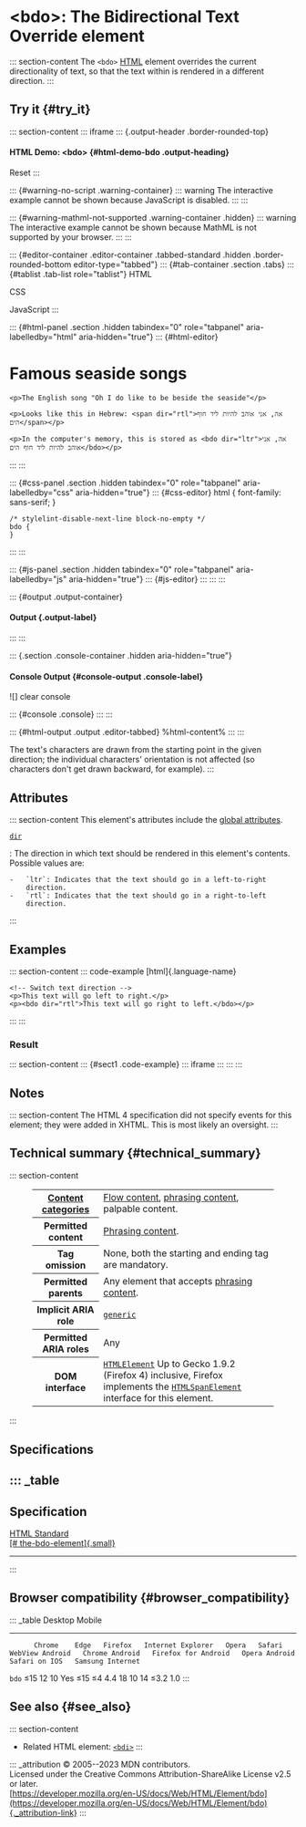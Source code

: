 

# \<bdo\>: The Bidirectional Text Override element



::: section-content
The `<bdo>` [HTML](../index) element overrides the current
directionality of text, so that the text within is rendered in a
different direction.
:::

## Try it {#try_it}

::: section-content
::: iframe
::: {.output-header .border-rounded-top}
#### HTML Demo: \<bdo\> {#html-demo-bdo .output-heading}

Reset
:::

::: {#warning-no-script .warning-container}
::: warning
The interactive example cannot be shown because JavaScript is disabled.
:::
:::

::: {#warning-mathml-not-supported .warning-container .hidden}
::: warning
The interactive example cannot be shown because MathML is not supported
by your browser.
:::
:::

::: {#editor-container .editor-container .tabbed-standard .hidden .border-rounded-bottom editor-type="tabbed"}
::: {#tab-container .section .tabs}
::: {#tablist .tab-list role="tablist"}
HTML

CSS

JavaScript
:::

::: {#html-panel .section .hidden tabindex="0" role="tabpanel" aria-labelledby="html" aria-hidden="true"}
::: {#html-editor}
    <h1>Famous seaside songs</h1>

    <p>The English song "Oh I do like to be beside the seaside"</p>

    <p>Looks like this in Hebrew: <span dir="rtl">אה, אני אוהב להיות ליד חוף הים</span></p>

    <p>In the computer's memory, this is stored as <bdo dir="ltr">אה, אני אוהב להיות ליד חוף הים</bdo></p>
:::
:::

::: {#css-panel .section .hidden tabindex="0" role="tabpanel" aria-labelledby="css" aria-hidden="true"}
::: {#css-editor}
    html {
      font-family: sans-serif;
    }

    /* stylelint-disable-next-line block-no-empty */
    bdo {
    }
:::
:::

::: {#js-panel .section .hidden tabindex="0" role="tabpanel" aria-labelledby="js" aria-hidden="true"}
::: {#js-editor}
:::
:::
:::

::: {#output .output-container}
#### Output {.output-label}
:::
:::

::: {.section .console-container .hidden aria-hidden="true"}
#### Console Output {#console-output .console-label}

![]
clear console

::: {#console .console}
:::
:::

::: {#html-output .output .editor-tabbed}
%html-content%
:::
:::

The text\'s characters are drawn from the starting point in the given
direction; the individual characters\' orientation is not affected (so
characters don\'t get drawn backward, for example).
:::

## Attributes

::: section-content
This element\'s attributes include the [global
attributes](../global_attributes).

[`dir`](#dir)

:   The direction in which text should be rendered in this element\'s
    contents. Possible values are:

    -   `ltr`: Indicates that the text should go in a left-to-right
        direction.
    -   `rtl`: Indicates that the text should go in a right-to-left
        direction.
:::

## Examples

::: section-content
::: code-example
[html]{.language-name}

``` {signature="/xnQBySIM2BD2Bf8PT7qkSAe5IWRqso8mDJ6Hir/kgk=" data-language="html"}
<!-- Switch text direction -->
<p>This text will go left to right.</p>
<p><bdo dir="rtl">This text will go right to left.</bdo></p>
```
:::
:::

### Result

::: section-content
::: {#sect1 .code-example}
::: iframe
:::
:::
:::

## Notes

::: section-content
The HTML 4 specification did not specify events for this element; they
were added in XHTML. This is most likely an oversight.
:::

## Technical summary {#technical_summary}

::: section-content
<figure class="table-container">
<div class="_table">
<table class="properties">
<tbody>
<tr class="odd">
<th scope="row"><a href="../content_categories">Content
categories</a></th>
<td><a href="../content_categories#flow_content">Flow content</a>, <a
href="../content_categories#phrasing_content">phrasing content</a>,
palpable content.</td>
</tr>
<tr class="even">
<th scope="row">Permitted content</th>
<td><a href="../content_categories#phrasing_content">Phrasing
content</a>.</td>
</tr>
<tr class="odd">
<th scope="row">Tag omission</th>
<td>None, both the starting and ending tag are mandatory.</td>
</tr>
<tr class="even">
<th scope="row">Permitted parents</th>
<td>Any element that accepts <a
href="../content_categories#phrasing_content">phrasing content</a>.</td>
</tr>
<tr class="odd">
<th scope="row">Implicit ARIA role</th>
<td><a
href="https://developer.mozilla.org/en-US/docs/Web/Accessibility/ARIA/Roles/generic_role"><code>generic</code></a></td>
</tr>
<tr class="even">
<th scope="row">Permitted ARIA roles</th>
<td>Any</td>
</tr>
<tr class="odd">
<th scope="row">DOM interface</th>
<td><a
href="https://developer.mozilla.org/en-US/docs/Web/API/HTMLElement"><code>HTMLElement</code></a>
Up to Gecko 1.9.2 (Firefox 4) inclusive, Firefox implements the <a
href="https://developer.mozilla.org/en-US/docs/Web/API/HTMLSpanElement"><code>HTMLSpanElement</code></a>
interface for this element.</td>
</tr>
</tbody>
</table>

</figure>
:::

## Specifications

::: _table
  -------------------------------------------------------------------------------------------------------------
  Specification
  -------------------------------------------------------------------------------------------------------------
  [HTML Standard\
  [\#
  the-bdo-element]{.small}](https://html.spec.whatwg.org/multipage/text-level-semantics.html#the-bdo-element)

  -------------------------------------------------------------------------------------------------------------
:::

## Browser compatibility {#browser_compatibility}

::: _table
          Desktop                                                         Mobile                                                                                   
  ------- --------- ------ --------- ------------------- ------- -------- ----------------- ---------------- --------------------- --------------- --------------- ------------------
          Chrome    Edge   Firefox   Internet Explorer   Opera   Safari   WebView Android   Chrome Android   Firefox for Android   Opera Android   Safari on IOS   Samsung Internet
  `bdo`   ≤15       12     10        Yes                 ≤15     ≤4       4.4               18               10                    14              ≤3.2            1.0
:::

## See also {#see_also}

::: section-content
-   Related HTML element: [`<bdi>`](bdi)
:::

::: _attribution
© 2005--2023 MDN contributors.\
Licensed under the Creative Commons Attribution-ShareAlike License v2.5
or later.\
[https://developer.mozilla.org/en-US/docs/Web/HTML/Element/bdo](https://developer.mozilla.org/en-US/docs/Web/HTML/Element/bdo){._attribution-link}
:::
